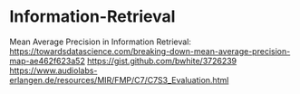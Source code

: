 # Information-Retrieval

Mean Average Precision in Information Retrieval:
https://towardsdatascience.com/breaking-down-mean-average-precision-map-ae462f623a52
https://gist.github.com/bwhite/3726239
https://www.audiolabs-erlangen.de/resources/MIR/FMP/C7/C7S3_Evaluation.html


